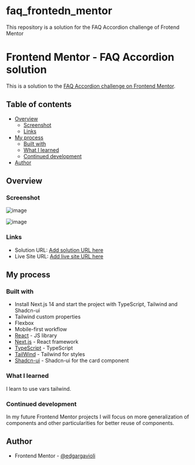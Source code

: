 # faq_frontedn_mentor
This repository is a solution for the FAQ Accordion challenge of Frotend Mentor

# Frontend Mentor - FAQ Accordion solution

This is a solution to the [FAQ Accordion challenge on Frontend Mentor](https://www.frontendmentor.io/challenges/faq-accordion-wyfFdeBwBz).

## Table of contents

- [Overview](#overview)
  - [Screenshot](#screenshot)
  - [Links](#links)
- [My process](#my-process)
  - [Built with](#built-with)
  - [What I learned](#what-i-learned)
  - [Continued development](#continued-development)
- [Author](#author)

## Overview

### Screenshot

![image](https://github.com/edgargavioli/faq_frontend_mentor/assets/58188033/fb2ef82b-5744-463e-8dcb-1a61c32232e1)

![image](https://github.com/edgargavioli/faq_frontend_mentor/assets/58188033/1dd95338-0bd3-4035-a04e-2a7fe217ef59)

### Links

- Solution URL: [Add solution URL here](https://your-solution-url.com)
- Live Site URL: [Add live site URL here](https://your-live-site-url.com)

## My process

### Built with

- Install Next.js 14 and start the project with TypeScript, Tailwind and Shadcn-ui
- Tailwind custom properties
- Flexbox
- Mobile-first workflow
- [React](https://reactjs.org/) - JS library
- [Next.js](https://nextjs.org/) - React framework
- [TypeScript](https://www.typescriptlang.org/) - TypeScript
- [TailWind](https://tailwindcss.com/) - Tailwind for styles
- [Shadcn-ui](https://ui.shadcn.com/) - Shadcn-ui for the card component

### What I learned

I learn to use vars tailwind.

### Continued development

In my future Frontend Mentor projects I will focus on more generalization of components and other particularities for better reuse of components.

## Author

- Frontend Mentor - [@edgargavioli](https://www.frontendmentor.io/profile/edgargavioli)

